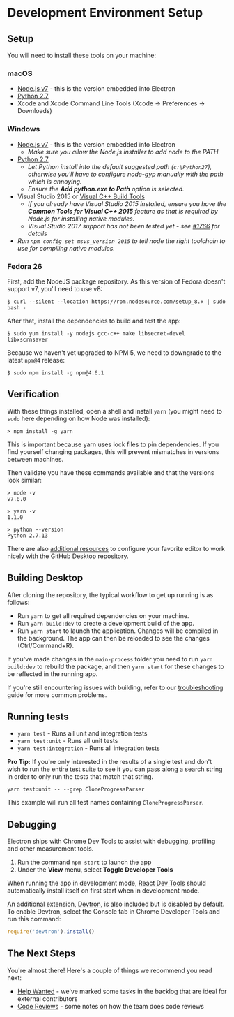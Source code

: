 #  Development Environment Setup

## Setup

You will need to install these tools on your machine:

### macOS

 - [Node.js v7](https://nodejs.org/en/download/current) - this is the version embedded into Electron
 - [Python 2.7](https://www.python.org/downloads/mac-osx/)
 - Xcode and Xcode Command Line Tools (Xcode -> Preferences -> Downloads)

### Windows

 - [Node.js v7](https://nodejs.org/en/download/current) - this is the version embedded into Electron
    - *Make sure you allow the Node.js installer to add node to the PATH.*
 - [Python 2.7](https://www.python.org/downloads/windows/)
    - *Let Python install into the default suggested path (`c:\Python27`), otherwise you'll have
      to configure node-gyp manually with the path which is annoying.*
    - *Ensure the **Add python.exe to Path** option is selected.*
 - Visual Studio 2015 or [Visual C++ Build Tools](http://go.microsoft.com/fwlink/?LinkId=691126)
    - *If you already have Visual Studio 2015 installed, ensure you have the **Common Tools for Visual C++ 2015**
      feature as that is required by Node.js for installing native modules.*
    - *Visual Studio 2017 support has not been tested yet - see [#1766](https://github.com/desktop/desktop/issues/1766) for details*
 - *Run `npm config set msvs_version 2015` to tell node the right toolchain to use for compiling native modules.*

### Fedora 26

First, add the NodeJS package repository. As this version of Fedora doesn't support v7, you'll need to use v8:

```
$ curl --silent --location https://rpm.nodesource.com/setup_8.x | sudo bash -
```

After that, install the dependencies to build and test the app:

```
$ sudo yum install -y nodejs gcc-c++ make libsecret-devel libxscrnsaver
```

Because we haven't yet upgraded to NPM 5, we need to downgrade to the latest `npm@4` release:

```
$ sudo npm install -g npm@4.6.1
```

## Verification

With these things installed, open a shell and install `yarn` (you might need
to `sudo` here depending on how Node was installed):

```
> npm install -g yarn
```

This is important because yarn uses lock files to pin dependencies. If you find
yourself changing packages, this will prevent mismatches in versions between machines.

Then validate you have these commands available and that the versions look similar:

```
> node -v
v7.8.0

> yarn -v
1.1.0

> python --version
Python 2.7.13
```

There are also [additional resources](tooling.md) to
configure your favorite editor to work nicely with the GitHub Desktop
repository.

## Building Desktop

After cloning the repository, the typical workflow to get up running
is as follows:

* Run `yarn` to get all required dependencies on your machine.
* Run `yarn build:dev` to create a development build of the app.
* Run `yarn start` to launch the application. Changes will be compiled in the
  background. The app can then be reloaded to see the changes (Ctrl/Command+R).

If you've made changes in the `main-process` folder you need to run `yarn
build:dev` to rebuild the package, and then `yarn start` for these changes to be
reflected in the running app.

If you're still encountering issues with building, refer to our
[troubleshooting](troubleshooting.md) guide for more common
problems.

## Running tests

- `yarn test` - Runs all unit and integration tests
- `yarn test:unit` - Runs all unit tests
- `yarn test:integration` - Runs all integration tests

**Pro Tip:** If you're only interested in the results of a single test and don't
wish to run the entire test suite to see it you can pass along a search string
in order to only run the tests that match that string.

```
yarn test:unit -- --grep CloneProgressParser
```

This example will run all test names containing `CloneProgressParser`.

## Debugging

Electron ships with Chrome Dev Tools to assist with debugging, profiling and
other measurement tools.

1. Run the command `npm start` to launch the app
2. Under the **View** menu, select **Toggle Developer Tools**

When running the app in development mode,
[React Dev Tools](https://chrome.google.com/webstore/detail/react-developer-tools/fmkadmapgofadopljbjfkapdkoienihi?hl=en)
should automatically install itself on first start when in development mode.

An additional extension, [Devtron](http://electron.atom.io/devtron/), is also
included but is disabled by default. To enable Devtron, select the Console
tab in Chrome Developer Tools and run this command:

```js
require('devtron').install()
```

## The Next Steps

You're almost there! Here's a couple of things we recommend you read next:

 - [Help Wanted](../../CONTRIBUTING.md#help-wanted) - we've marked some tasks in
   the backlog that are ideal for external contributors
 - [Code Reviews](../process/reviews.md) - some notes on how the team does
   code reviews
